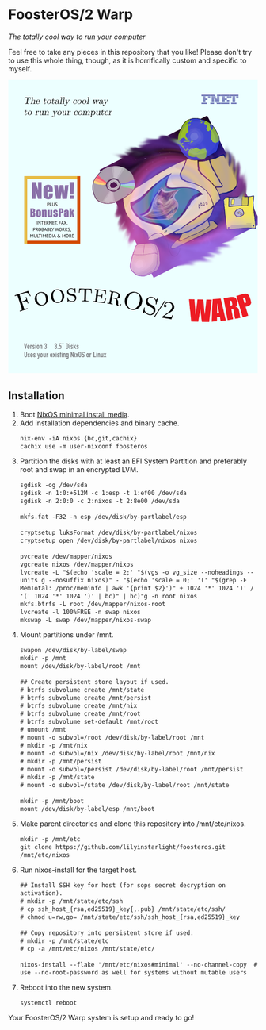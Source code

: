 # FoosterOS/2 Warp

_The totally cool way to run your computer_

Feel free to take any pieces in this repository that you like! Please don't try to use this whole thing, though, as it is horrifically custom and specific to myself.


[![FoosterOS/2 Warp Box Art](artwork/boxart.png)](https://www.os2world.com/wiki/images/7/7f/52H3800-004.jpg)


## Installation

1. Boot [NixOS minimal install media](https://channels.nixos.org/nixos-unstable/latest-nixos-minimal-x86_64-linux.iso).
2. Add installation dependencies and binary cache.
    ```
    nix-env -iA nixos.{bc,git,cachix}
    cachix use -m user-nixconf foosteros
    ```
3. Partition the disks with at least an EFI System Partition and preferably root and swap in an encrypted LVM.
    ```
    sgdisk -og /dev/sda
    sgdisk -n 1:0:+512M -c 1:esp -t 1:ef00 /dev/sda
    sgdisk -n 2:0:0 -c 2:nixos -t 2:8e00 /dev/sda

    mkfs.fat -F32 -n esp /dev/disk/by-partlabel/esp

    cryptsetup luksFormat /dev/disk/by-partlabel/nixos
    cryptsetup open /dev/disk/by-partlabel/nixos nixos

    pvcreate /dev/mapper/nixos
    vgcreate nixos /dev/mapper/nixos
    lvcreate -L "$(echo 'scale = 2;' "$(vgs -o vg_size --noheadings --units g --nosuffix nixos)" - "$(echo 'scale = 0;' '(' "$(grep -F MemTotal: /proc/meminfo | awk '{print $2}')" + 1024 '*' 1024 ')' / '(' 1024 '*' 1024 ')' | bc)" | bc)"g -n root nixos
    mkfs.btrfs -L root /dev/mapper/nixos-root
    lvcreate -l 100%FREE -n swap nixos
    mkswap -L swap /dev/mapper/nixos-swap
    ```
4. Mount partitions under /mnt.
    ```
    swapon /dev/disk/by-label/swap
    mkdir -p /mnt
    mount /dev/disk/by-label/root /mnt

    ## Create persistent store layout if used.
    # btrfs subvolume create /mnt/state
    # btrfs subvolume create /mnt/persist
    # btrfs subvolume create /mnt/nix
    # btrfs subvolume create /mnt/root
    # btrfs subvolume set-default /mnt/root
    # umount /mnt
    # mount -o subvol=/root /dev/disk/by-label/root /mnt
    # mkdir -p /mnt/nix
    # mount -o subvol=/nix /dev/disk/by-label/root /mnt/nix
    # mkdir -p /mnt/persist
    # mount -o subvol=/persist /dev/disk/by-label/root /mnt/persist
    # mkdir -p /mnt/state
    # mount -o subvol=/state /dev/disk/by-label/root /mnt/state

    mkdir -p /mnt/boot
    mount /dev/disk/by-label/esp /mnt/boot
    ```
5. Make parent directories and clone this repository into /mnt/etc/nixos.
    ```
    mkdir -p /mnt/etc
    git clone https://github.com/lilyinstarlight/foosteros.git /mnt/etc/nixos
    ```
6. Run nixos-install for the target host.
    ```
    ## Install SSH key for host (for sops secret decryption on activation).
    # mkdir -p /mnt/state/etc/ssh
    # cp ssh_host_{rsa,ed25519}_key{,.pub} /mnt/state/etc/ssh/
    # chmod u=rw,go= /mnt/state/etc/ssh/ssh_host_{rsa,ed25519}_key

    ## Copy repository into persistent store if used.
    # mkdir -p /mnt/state/etc
    # cp -a /mnt/etc/nixos /mnt/state/etc/

    nixos-install --flake '/mnt/etc/nixos#minimal' --no-channel-copy  # use --no-root-password as well for systems without mutable users
    ```
7. Reboot into the new system.
    ```
    systemctl reboot
    ```

Your FoosterOS/2 Warp system is setup and ready to go!
